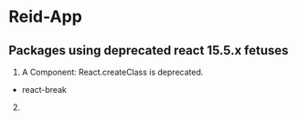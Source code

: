 # Reid-App

## Packages using deprecated react 15.5.x fetuses
1. A Component: React.createClass is deprecated.
  * react-break

2. 